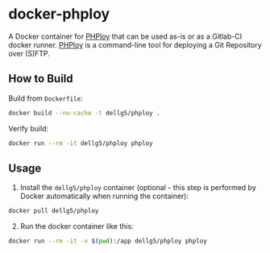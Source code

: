 # docker-phploy

A Docker container for [PHPloy](https://github.com/banago/PHPloy) that can be used as-is or as a Gitlab-CI docker runner.
[PHPloy](https://github.com/banago/PHPloy) is a command-line tool for deploying a Git Repository over (S)FTP.

How to Build
--------------------

Build from `Dockerfile`:

```sh
docker build --no-cache -t dellg5/phploy .
```

Verify build:

```sh
docker run --rm -it dellg5/phploy phploy
```

Usage
--------------------

1. Install the `dellg5/phploy` container (optional - this step is performed by Docker automatically when running the container):

```sh
docker pull dellg5/phploy
```

2. Run the docker container like this:

```sh
docker run --rm -it -v $(pwd):/app dellg5/phploy phploy
```
